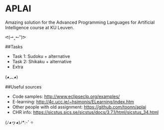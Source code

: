 # APLAI
Amazing solution for the Advanced Programming Languages for Artificial Intelligence course at KU Leuven.

 ᕙ(⇀‸↼‶)ᕗ

##Tasks
* Task 1: Sudoku + alternative
* Task 2: Shikaku + alternative
* Extra

(◕︵◕)

##Useful sources
* Code samples: http://www.eclipseclp.org/examples/
* E-learning: http://4c.ucc.ie/~hsimonis/ELearning/index.htm
* Other people with old assignment: https://github.com/toonn/aplai
* CHR info: https://sicstus.sics.se/sicstus/docs/3.7.1/html/sicstus_34.html

(ﾉ◕ヮ◕)ﾉ*:･ﾟ✧
